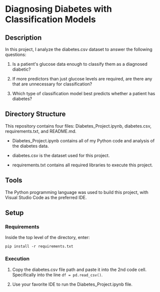 # Diagnosing Diabetes with Classification Models

## Description

In this project, I analyze the diabetes.csv dataset to answer the following questions:

1. Is a patient's glucose data enough to classify them as a diagnosed diabetic?

2. If more predictors than just glucose levels are required, are there any that are unnecessary for classification?

3. Which type of classification model best predicts whether a patient has diabetes?

## Directory Structure

This repository contains four files: Diabetes_Project.ipynb, diabetes.csv, requirements.txt, and README.md.

 - Diabetes_Project.ipynb contains all of my Python code and analysis of the diabetes data.

 - diabetes.csv is the dataset used for this project.

 - requirements.txt contains all required libraries to execute this project.

## Tools

The Python programming language was used to build this project, with Visual Studio Code as the preferred IDE.

## Setup

### Requirements

Inside the top level of the directory, enter:

`pip install -r requirements.txt`

### Execution

1. Copy the diabetes.csv file path and paste it into the 2nd code cell. Specifically into the line `df = pd.read_csv()`.

2. Use your favorite IDE to run the Diabetes_Project.ipynb file.


